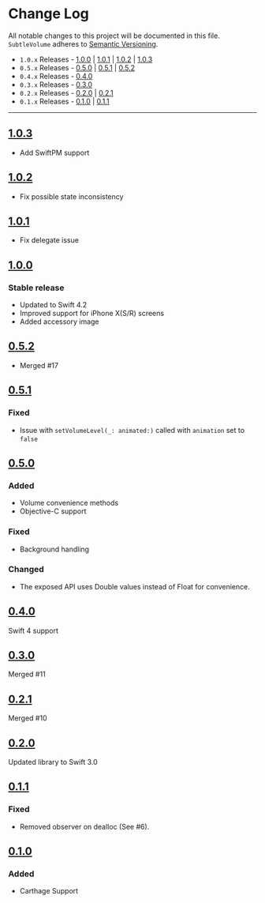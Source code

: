 # Change Log
All notable changes to this project will be documented in this file.
`SubtleVolume` adheres to [Semantic Versioning](http://semver.org/).

- `1.0.x` Releases - [1.0.0](#100) | [1.0.1](#101) | [1.0.2](#102) | [1.0.3](#103)  
- `0.5.x` Releases - [0.5.0](#050) | [0.5.1](#051) | [0.5.2](#052)  
- `0.4.x` Releases - [0.4.0](#040)  
- `0.3.x` Releases - [0.3.0](#030)  
- `0.2.x` Releases - [0.2.0](#020) | [0.2.1](#021)  
- `0.1.x` Releases - [0.1.0](#010) | [0.1.1](#011)  

---

## [1.0.3](https://github.com/andreamazz/SubtleVolume/releases/tag/1.0.3)

- Add SwiftPM support


## [1.0.2](https://github.com/andreamazz/SubtleVolume/releases/tag/1.0.2)

- Fix possible state inconsistency

## [1.0.1](https://github.com/andreamazz/SubtleVolume/releases/tag/1.0.1)

- Fix delegate issue

## [1.0.0](https://github.com/andreamazz/SubtleVolume/releases/tag/1.0.0)

### Stable release
- Updated to Swift 4.2
- Improved support for iPhone X(S/R) screens
- Added accessory image

## [0.5.2](https://github.com/andreamazz/SubtleVolume/releases/tag/0.5.2)

- Merged #17  

## [0.5.1](https://github.com/andreamazz/SubtleVolume/releases/tag/0.5.1)

### Fixed

- Issue with `setVolumeLevel(_: animated:)` called with `animation` set to `false`

## [0.5.0](https://github.com/andreamazz/SubtleVolume/releases/tag/0.5.0)

### Added

- Volume convenience methods  
- Objective-C support

### Fixed

- Background handling

### Changed

- The exposed API uses Double values instead of Float for convenience.  

## [0.4.0](https://github.com/andreamazz/SubtleVolume/releases/tag/0.4.0)

Swift 4 support  

## [0.3.0](https://github.com/andreamazz/SubtleVolume/releases/tag/0.3.0)

Merged #11  

## [0.2.1](https://github.com/andreamazz/SubtleVolume/releases/tag/0.2.1)

Merged #10  

## [0.2.0](https://github.com/andreamazz/SubtleVolume/releases/tag/0.2.0)

Updated library to Swift 3.0

## [0.1.1](https://github.com/andreamazz/SubtleVolume/releases/tag/0.1.1)

### Fixed
- Removed observer on dealloc (See #6).

## [0.1.0](https://github.com/andreamazz/SubtleVolume/releases/tag/0.1.0)

### Added
- Carthage Support
